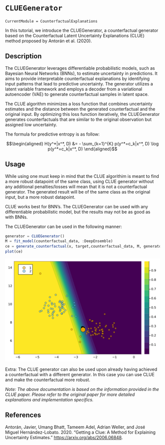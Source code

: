 # `CLUEGenerator`

``` @meta
CurrentModule = CounterfactualExplanations 
```

In this tutorial, we introduce the CLUEGenerator, a counterfactual generator based on the Counterfactual Latent Uncertainty Explanations (CLUE) method proposed by Antorán et al. (2020).

## Description

The CLUEGenerator leverages differentiable probabilistic models, such as Bayesian Neural Networks (BNNs), to estimate uncertainty in predictions. It aims to provide interpretable counterfactual explanations by identifying input patterns that lead to predictive uncertainty. The generator utilizes a latent variable framework and employs a decoder from a variational autoencoder (VAE) to generate counterfactual samples in latent space.

The CLUE algorithm minimizes a loss function that combines uncertainty estimates and the distance between the generated counterfactual and the original input. By optimizing this loss function iteratively, the CLUEGenerator generates counterfactuals that are similar to the original observation but assigned low uncertainty.

The formula for predictive entropy is as follow:

``` math
\begin{aligned}
H(y^*|x^*, D) &= - \sum_{k=1}^{K} p(y^*=c_k|x^*, D) \log p(y^*=c_k|x^*, D)
\end{aligned}
```

## Usage

While using one must keep in mind that the CLUE algorithim is meant to find a more robust datapoint of the same class, using CLUE generator without any additional penalties/losses will mean that it is not a counterfactual generator. The generated result will be of the same class as the original input, but a more robust datapoint.

CLUE works best for BNN’s. The CLUEGenerator can be used with any differentiable probabilistic model, but the results may not be as good as with BNNs.

The CLUEGenerator can be used in the following manner:

``` julia
generator = CLUEGenerator()
M = fit_model(counterfactual_data, :DeepEnsemble)
ce = generate_counterfactual(x, target,counterfactual_data, M, generator, converge_when=:early_stopping)
plot(ce)
```

![](clue_files/figure-commonmark/cell-3-output-1.svg)

Extra: The CLUE generator can also be used upon already having achieved a counterfactual with a different generator. In this case you can use CLUE and make the counterfactual more robust.

*Note: The above documentation is based on the information provided in the CLUE paper. Please refer to the original paper for more detailed explanations and implementation specifics.*

## References

Antorán, Javier, Umang Bhatt, Tameem Adel, Adrian Weller, and José Miguel Hernández-Lobato. 2020. “Getting a Clue: A Method for Explaining Uncertainty Estimates.” <https://arxiv.org/abs/2006.06848>.
